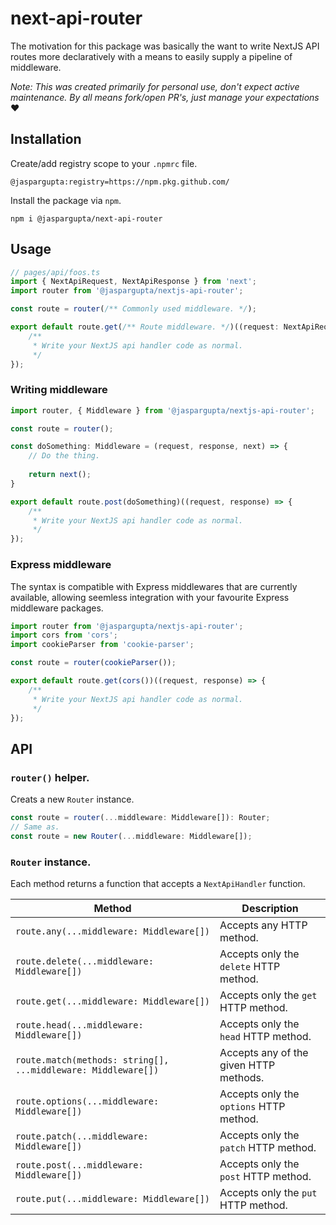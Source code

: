 # next-api-router

The motivation for this package was basically the want to write NextJS API routes more declaratively with a means to easily supply a pipeline of middleware.

_Note: This was created primarily for personal use, don't expect active maintenance. By all means fork/open PR's, just manage your expectations_ ❤️ 

## Installation

Create/add registry scope to your `.npmrc` file.

```
@jaspargupta:registry=https://npm.pkg.github.com/
```

Install the package via `npm`.

```
npm i @jaspargupta/next-api-router
```

## Usage

```typescript
// pages/api/foos.ts
import { NextApiRequest, NextApiResponse } from 'next';
import router from '@jaspargupta/nextjs-api-router';

const route = router(/** Commonly used middleware. */);

export default route.get(/** Route middleware. */)((request: NextApiRequest, response: NextApiResponse) => {
    /**
     * Write your NextJS api handler code as normal.
     */
});
```

### Writing middleware
```typescript
import router, { Middleware } from '@jaspargupta/nextjs-api-router';

const route = router();

const doSomething: Middleware = (request, response, next) => {
    // Do the thing.
    
    return next();
}

export default route.post(doSomething)((request, response) => {
    /**
     * Write your NextJS api handler code as normal.
     */
});
```

### Express middleware
The syntax is compatible with Express middlewares that are currently available, allowing seemless integration with your favourite Express middleware packages.

```typescript
import router from '@jaspargupta/nextjs-api-router';
import cors from 'cors';
import cookieParser from 'cookie-parser';

const route = router(cookieParser());

export default route.get(cors())((request, response) => {
    /**
     * Write your NextJS api handler code as normal.
     */
});
```

## API

### `router()` helper.
Creats a new `Router` instance.
```typescript
const route = router(...middleware: Middleware[]): Router;
// Same as.
const route = new Router(...middleware: Middleware[]);
```

### `Router` instance.
Each method returns a function that accepts a `NextApiHandler` function.

| Method                                                        | Description                             |
|---------------------------------------------------------------|-----------------------------------------|
| `route.any(...middleware: Middleware[])`                      | Accepts any HTTP method.                |
| `route.delete(...middleware: Middleware[])`                   | Accepts only the `delete` HTTP method.  |
| `route.get(...middleware: Middleware[])`                      | Accepts only the `get` HTTP method.     |
| `route.head(...middleware: Middleware[])`                     | Accepts only the `head` HTTP method.    |
| `route.match(methods: string[], ...middleware: Middleware[])` | Accepts any of the given HTTP methods.  |
| `route.options(...middleware: Middleware[])`                  | Accepts only the `options` HTTP method. |
| `route.patch(...middleware: Middleware[])`                    | Accepts only the `patch` HTTP method.   |
| `route.post(...middleware: Middleware[])`                     | Accepts only the `post` HTTP method.    |
| `route.put(...middleware: Middleware[])`                      | Accepts only the `put` HTTP method.     |
